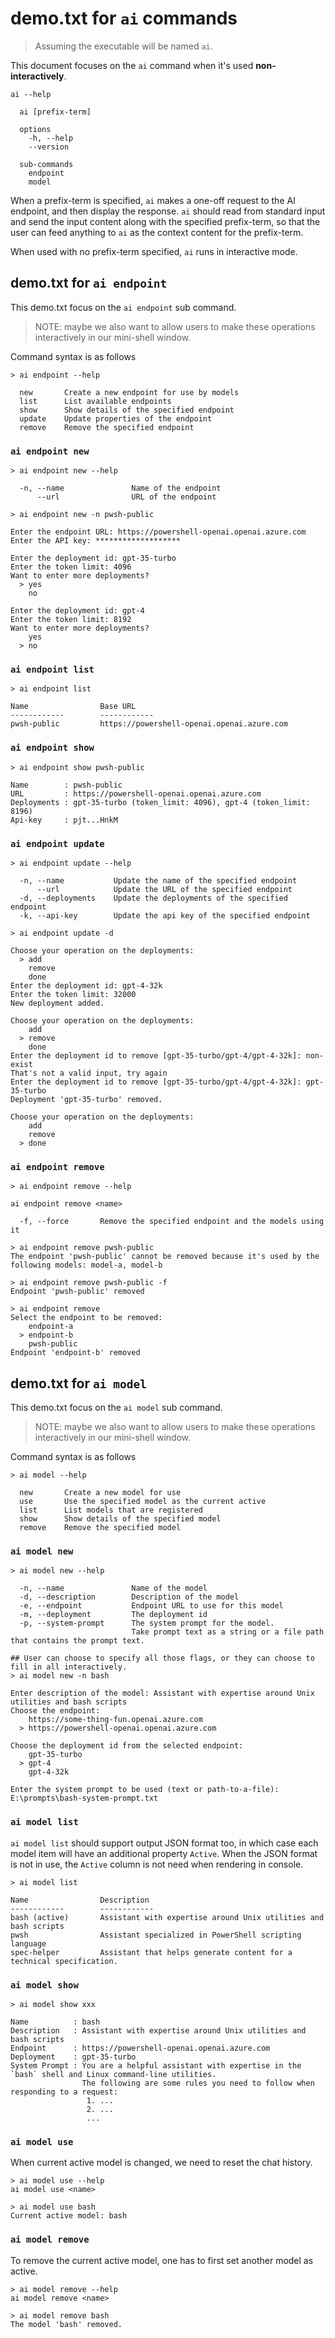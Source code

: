 # demo.txt for `ai` commands

> Assuming the executable will be named `ai`.

This document focuses on the `ai` command when it's used **non-interactively**.

```
ai --help

  ai [prefix-term]

  options
    -h, --help
    --version

  sub-commands
    endpoint
    model
```

When a prefix-term is specified, `ai` makes a one-off request to the AI endpoint,
and then display the response.
`ai` should read from standard input and send the input content along with the specified prefix-term,
so that the user can feed anything to `ai` as the context content for the prefix-term.

When used with no prefix-term specified, `ai` runs in interactive mode.

## demo.txt for `ai endpoint`

This demo.txt focus on the `ai endpoint` sub command.

> NOTE: maybe we also want to allow users to make these operations interactively in our mini-shell window.

Command syntax is as follows

```
> ai endpoint --help

  new       Create a new endpoint for use by models
  list      List available endpoints
  show      Show details of the specified endpoint
  update    Update properties of the endpoint
  remove    Remove the specified endpoint
```

### `ai endpoint new`

```
> ai endpoint new --help

  -n, --name               Name of the endpoint
      --url                URL of the endpoint

> ai endpoint new -n pwsh-public

Enter the endpoint URL: https://powershell-openai.openai.azure.com
Enter the API key: *******************

Enter the deployment id: gpt-35-turbo
Enter the token limit: 4096
Want to enter more deployments?
  > yes
    no

Enter the deployment id: gpt-4
Enter the token limit: 8192
Want to enter more deployments?
    yes
  > no
```

### `ai endpoint list`

```
> ai endpoint list

Name                Base URL
------------        ------------
pwsh-public         https://powershell-openai.openai.azure.com
```

### `ai endpoint show`

```
> ai endpoint show pwsh-public

Name        : pwsh-public
URL         : https://powershell-openai.openai.azure.com
Deployments : gpt-35-turbo (token_limit: 4096), gpt-4 (token_limit: 8196)
Api-key     : pjt...HnkM
```

### `ai endpoint update`

```
> ai endpoint update --help

  -n, --name           Update the name of the specified endpoint
      --url            Update the URL of the specified endpoint
  -d, --deployments    Update the deployments of the specified endpoint
  -k, --api-key        Update the api key of the specified endpoint

> ai endpoint update -d

Choose your operation on the deployments:
  > add
    remove
    done
Enter the deployment id: gpt-4-32k
Enter the token limit: 32000
New deployment added.

Choose your operation on the deployments:
    add
  > remove
    done
Enter the deployment id to remove [gpt-35-turbo/gpt-4/gpt-4-32k]: non-exist
That's not a valid input, try again
Enter the deployment id to remove [gpt-35-turbo/gpt-4/gpt-4-32k]: gpt-35-turbo
Deployment 'gpt-35-turbo' removed.

Choose your operation on the deployments:
    add
    remove
  > done
```

### `ai endpoint remove`

```
> ai endpoint remove --help

ai endpoint remove <name>

  -f, --force       Remove the specified endpoint and the models using it

> ai endpoint remove pwsh-public
The endpoint 'pwsh-public' cannot be removed because it's used by the following models: model-a, model-b

> ai endpoint remove pwsh-public -f
Endpoint 'pwsh-public' removed

> ai endpoint remove
Select the endpoint to be removed:
    endpoint-a
  > endpoint-b
    pwsh-public
Endpoint 'endpoint-b' removed
```

## demo.txt for `ai model`

This demo.txt focus on the `ai model` sub command.

> NOTE: maybe we also want to allow users to make these operations interactively in our mini-shell window.

Command syntax is as follows

```
> ai model --help

  new       Create a new model for use
  use       Use the specified model as the current active
  list      List models that are registered
  show      Show details of the specified model
  remove    Remove the specified model
```

### `ai model new`

```
> ai model new --help

  -n, --name               Name of the model
  -d, --description        Description of the model
  -e, --endpoint           Endpoint URL to use for this model
  -m, --deployment         The deployment id
  -p, --system-prompt      The system prompt for the model.
                           Take prompt text as a string or a file path that contains the prompt text.

## User can choose to specify all those flags, or they can choose to fill in all interactively.
> ai model new -n bash

Enter description of the model: Assistant with expertise around Unix utilities and bash scripts
Choose the endpoint:
    https://some-thing-fun.openai.azure.com
  > https://powershell-openai.openai.azure.com

Choose the deployment id from the selected endpoint:
    gpt-35-turbo
  > gpt-4
    gpt-4-32k

Enter the system prompt to be used (text or path-to-a-file): E:\prompts\bash-system-prompt.txt
```

### `ai model list`

`ai model list` should support output JSON format too, in which case each model item will have an additional property `Active`.
When the JSON format is not in use, the `Active` column is not need when rendering in console.

```
> ai model list

Name                Description
------------        ------------
bash (active)       Assistant with expertise around Unix utilities and bash scripts
pwsh                Assistant specialized in PowerShell scripting language
spec-helper         Assistant that helps generate content for a technical specification.
```

### `ai model show`

```
> ai model show xxx

Name          : bash
Description   : Assistant with expertise around Unix utilities and bash scripts
Endpoint      : https://powershell-openai.openai.azure.com
Deployment    : gpt-35-turbo
System Prompt : You are a helpful assistant with expertise in the `bash` shell and Linux command-line utilities.
                The following are some rules you need to follow when responding to a request:
                 1. ...
                 2. ...
                 ...
```

### `ai model use`

When current active model is changed, we need to reset the chat history.

```
> ai model use --help
ai model use <name>

> ai model use bash
Current active model: bash
```

### `ai model remove`

To remove the current active model, one has to first set another model as active.

```
> ai model remove --help
ai model remove <name>

> ai model remove bash
The model 'bash' removed.
```
